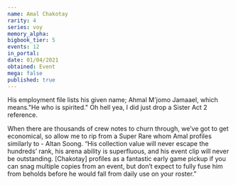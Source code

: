 ```yaml
---
name: Amal Chakotay
rarity: 4
series: voy
memory_alpha:
bigbook_tier: 5
events: 12
in_portal:
date: 01/04/2021
obtained: Event
mega: false
published: true
---
```


His employment file lists his given name; Ahmal M'jomo Jamaael, which means."He who is spirited." Oh hell yea, I did just drop a Sister Act 2 reference.

When there are thousands of crew notes to churn through, we’ve got to get economical, so allow me to rip from a Super Rare whom Amal profiles similarly to - Altan Soong. “His collection value will never escape the hundreds’ rank, his arena ability is superfluous, and his event clip will never be outstanding. [Chakotay] profiles as a fantastic early game pickup if you can snag multiple copies from an event, but don’t expect to fully fuse him from beholds before he would fall from daily use on your roster.”
